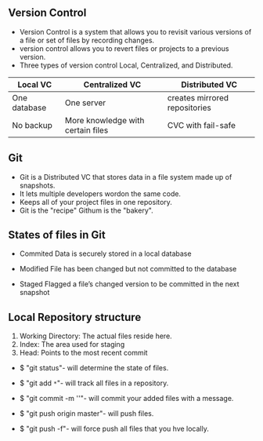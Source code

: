 ## Version Control
- Version Control is a system that allows you to revisit various versions of a file or set of files by recording changes.
- version control allows you to revert files or projects to a previous version. 
- Three types of version control Local, Centralized, and Distributed.

Local VC | Centralized VC | Distributed VC
---------|----------------|-----------
One database | One server | creates mirrored repositories
No backup | More knowledge with certain files | CVC with fail-safe


## Git
- Git is a Distributed VC that stores data in a file system made up of snapshots.
- It lets multiple developers wordon the same code.
- Keeps all of your project files in one repository.
- Git is the "recipe" Githum is the "bakery".

## States of files in Git
- Commited
Data is securely stored in a local database

- Modified
File has been changed but not committed to the database

- Staged
Flagged a file’s changed version to be committed in the next snapshot

## Local Repository structure

1. Working Directory: The actual files reside here.
1. Index: The area used for staging
1.  Head: Points to the most recent commit



- $ "git status"- will determine the state of files.

- $ "git add `*`"- will track all files in a repository.

- $ "git commit -m ''"- will commit your added files with a message.

- $ "git push origin master"- will push files.

- $ "git push -f"- will force push all files that you hve locally.




